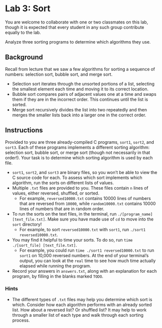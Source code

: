 Lab 3: Sort
===========

You are welcome to collaborate with one or two classmates on this lab, though it is expected that every student in any such group contribute equally to the lab.

Analyze three sorting programs to determine which algorithms they use.

Background
----------

Recall from lecture that we saw a few algorithms for sorting a sequence of numbers: selection sort, bubble sort, and merge sort.

*   Selection sort iterates through the unsorted portions of a list, selecting the smallest element each time and moving it to its correct location.
*   Bubble sort compares pairs of adjacent values one at a time and swaps them if they are in the incorrect order. This continues until the list is sorted.
*   Merge sort recursively divides the list into two repeatedly and then merges the smaller lists back into a larger one in the correct order.


Instructions
------------

Provided to you are three already-compiled C programs, `sort1`, `sort2`, and `sort3`. Each of these programs implements a different sorting algorithm: selection sort, bubble sort, or merge sort (though not necessarily in that order!). Your task is to determine which sorting algorithm is used by each file.

*   `sort1`, `sort2`, and `sort3` are binary files, so you won’t be able to view the C source code for each. To assess which sort implements which algorithm, run the sorts on different lists of values.
*   Multiple `.txt` files are provided to you. These files contain `n` lines of values, either reversed, shuffled, or sorted.
    *   For example, `reversed10000.txt` contains 10000 lines of numbers that are reversed from `10000`, while `random10000.txt` contains 10000 lines of numbers that are in random order.
*   To run the sorts on the text files, in the terminal, run `./[program_name] [text_file.txt]`. Make sure you have made use of `cd` to move into the `sort` directory!
    *   For example, to sort `reversed10000.txt` with `sort1`, run `./sort1 reversed10000.txt`.
*   You may find it helpful to time your sorts. To do so, run `time ./[sort_file] [text_file.txt]`.
    *   For example, you could run `time ./sort1 reversed10000.txt` to run `sort1` on 10,000 reversed numbers. At the end of your terminal’s output, you can look at the `real` time to see how much time actually elapsed while running the program.
*   Record your answers in `answers.txt`, along with an explanation for each program, by filling in the blanks marked `TODO`.

### Hints

*   The different types of `.txt` files may help you determine which sort is which. Consider how each algorithm performs with an already sorted list. How about a reversed list? Or shuffled list? It may help to work through a smaller list of each type and walk through each sorting process.